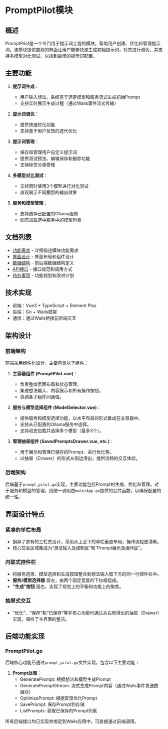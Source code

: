 # PromptPilot模块

## 概述
PromptPilot是一个专门用于提示词工程的模块，帮助用户创建、优化和管理提示词。该模块提供直观的界面让用户能够快速生成初始提示词，对其进行调优，并支持多模型对比测试，以找到最佳的提示词配置。

## 主要功能
1. **提示词生成**：
   - 用户输入想法，系统基于选定模型和服务流式生成初始Prompt
   - 支持实时展示生成过程（通过Wails事件流式传输）

2. **提示词调优**：
   - 提供快速优化功能
   - 支持基于用户反馈的迭代优化

3. **提示词管理**：
   - 保存和管理用户自定义提示词
   - 提供测试预览、编辑保存和删除功能
   - 支持标签分类管理

4. **多模型对比测试**：
   - 支持同时使用3个模型进行对比测试
   - 直观展示不同模型的输出效果

5. **服务和模型管理**：
   - 支持选择已配置的Ollama服务
   - 动态加载选中服务中的模型列表

## 文档列表
- [功能需求](01.功能需求.md) - 详细描述模块功能需求
- [界面设计](02.界面设计.md) - 界面布局和组件设计
- [数据结构](03.数据结构.md) - 前后端数据结构定义
- [API接口](04.API接口.md) - 接口规范和调用方式
- [待办事项](06.待办事项.md) - 功能规划和改进计划

## 技术实现
- 前端：Vue3 + TypeScript + Element Plus
- 后端：Go + Wails框架
- 通信：通过Wails桥接前后端交互

## 架构设计

### 前端架构
前端采用组件化设计，主要包含以下组件：

1. **主容器组件 (PromptPilot.vue)**：
   - 负责整体页面布局和状态管理。
   - 集成想法输入、内容展示和所有操作按钮。
   - 协调各子组件间通信。

2. **服务与模型选择组件 (ModelSelector.vue)**：
   - 提供服务和模型选择功能，以水平布局的形式集成在主容器中。
   - 支持从已配置的Ollama服务中选择。
   - 支持动态加载并选择多个模型（最多3个）。

3. **管理抽屉组件 (SavedPromptsDrawer.vue, etc.)**：
   - 用于展示和管理已保存的Prompt、进行优化等。
   - 以抽屉（Drawer）的形式从侧边滑出，提供流畅的交互体验。

### 后端架构
后端基于`prompt_pilot.go`实现，主要功能包括Prompt的生成、优化和管理。对于服务和模型的管理，则统一调用由`main/App.go`提供的公共函数，以确保配置的统一性。

## 界面设计特点

### 紧凑的单栏布局
- 摒弃了原有的三栏式设计，采用从上至下的单栏垂直布局，操作流程更清晰。
- 核心交互区域集成为“想法输入及控制区”和“Prompt展示及操作区”。

### 内联式控件栏
- 将服务选择、模型选择和生成按钮整合到想法输入框下方的同一行控件栏中。
- **服务/模型选择器** 居左，由两个固定宽度的下拉框组成。
- **“生成”按钮** 居右，实现了视觉上的平衡和功能上的聚焦。

### 抽屉式交互
- “优化”、“保存”和“已保存”等非核心功能均通过从右侧滑出的抽屉（Drawer）实现，保持了主界面的整洁。

## 后端功能实现

### PromptPilot.go
后端核心功能已通过`prompt_pilot.go`文件实现，包含以下主要功能：

1. **Prompt处理**：
   - GeneratePrompt: 根据想法和模型生成Prompt
   - GeneratePromptStream: 流式生成Prompt内容（通过Wails事件发送数据块）
   - OptimizePrompt: 根据反馈优化Prompt
   - SavePrompt: 保存Prompt到存储
   - ListPrompts: 获取已保存的Prompt列表

所有后端接口均已实现并绑定到Wails应用中，可直接通过前端调用。
